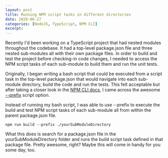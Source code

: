 ```yaml
---
layout: post
title: Running NPM script tasks in different directories
date: 2020-06-27
categories: [NodeJS, TypeScript, NPM CLI]
excerpt: 
---
```

Recently I'd been working on a TypeScript project that had nested modules throughout the codebase. It had a top-level package.json file and three nested sub-modules all with their own package files. In order to build and test the project before checking-in code changes, I needed to access the NPM script tasks of each sub-module to build them and run the unit tests. 

Originally, I began writing a bash script that could be executed from a script task in the top-level package.json that would navigate into each sub-module directory, build the code and run the tests. This felt acceptable but after taking a closer look in the [NPM CLI docs](https://docs.npmjs.com/cli-documentation/cli), I came across the awesome [--prefix](https://docs.npmjs.com/cli/prefix.html) script option.

Instead of running my bash script, I was able to use --prefix to execute the build and test NPM script tasks of each sub-module all from within the parent package.json file.

```
npm run build --prefix ./yourSubModuleDirectory
```

What this does is search for a package.json file in the yourSubModuleDirectory folder and runs the build script task defined in that package file. Pretty awesome, right? Maybe this will come in handy for you some day, too.